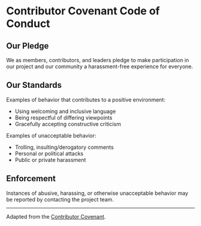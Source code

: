 # Contributor Covenant Code of Conduct

## Our Pledge

We as members, contributors, and leaders pledge to make participation in our project and our community a harassment-free experience for everyone.

## Our Standards

Examples of behavior that contributes to a positive environment:
- Using welcoming and inclusive language
- Being respectful of differing viewpoints
- Gracefully accepting constructive criticism

Examples of unacceptable behavior:
- Trolling, insulting/derogatory comments
- Personal or political attacks
- Public or private harassment

## Enforcement

Instances of abusive, harassing, or otherwise unacceptable behavior may be reported by contacting the project team.

---

Adapted from the [Contributor Covenant](https://www.contributor-covenant.org/).
